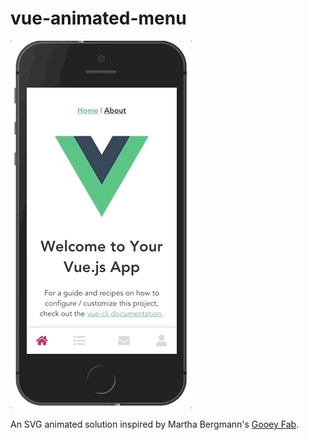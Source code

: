 # vue-animated-menu

![](gooey-menu.gif)

An SVG animated solution inspired by Martha Bergmann's [Gooey Fab](https://dribbble.com/shots/5547236-Gooey-FAB).
